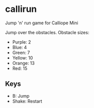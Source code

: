 # callirun
Jump 'n' run game for Calliope Mini

Jump over the obstacles.
Obstacle sizes: 
- Purple: 2
- Blue: 4
- Green: 7
- Yellow: 10
- Orange: 13
- Red: 15

## Keys
- B: Jump
- Shake: Restart
